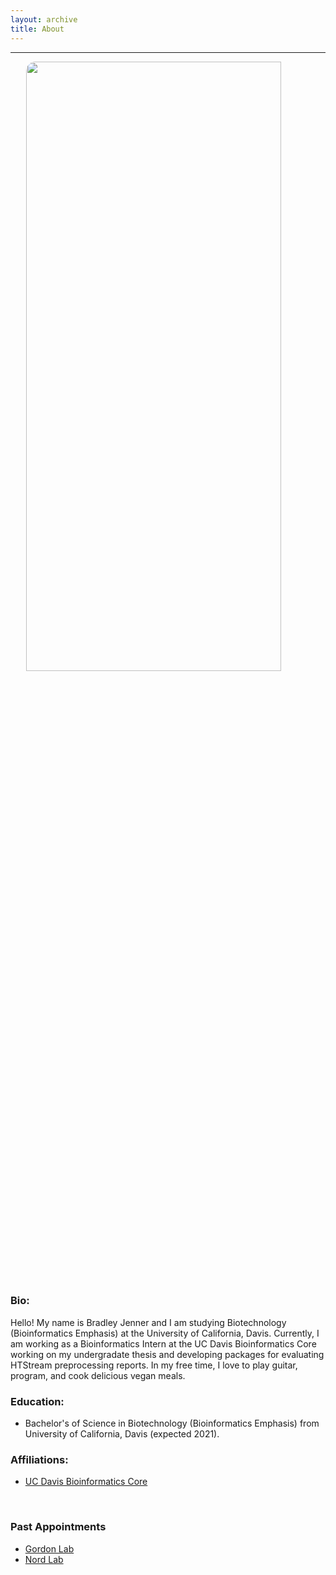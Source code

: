 ```yaml
---
layout: archive
title: About
---
```

---

<img src="about.jpg?raw=true" style="width: 90%; height: 50%; margin-left: 5%; border-radius: 15px;"/>

### Bio:
Hello! My name is Bradley Jenner and I am studying Biotechnology (Bioinformatics Emphasis) at the University of California, Davis. Currently, I am working as a Bioinformatics Intern at the UC Davis Bioinformatics Core working on my undergradate thesis and developing packages for evaluating HTStream preprocessing reports. In my free time, I love to play guitar, program, and cook delicious vegan meals.

### Education:
- Bachelor's of Science in Biotechnology (Bioinformatics Emphasis) from University of California, Davis (expected 2021).

 
### Affiliations:
- [UC Davis Bioinformatics Core](https://bioinformatics.ucdavis.edu)
<br>

### Past Appointments
- [Gordon Lab](http://thegordonlab.net)
- [Nord Lab](https://nordlab.faculty.ucdavis.edu)

